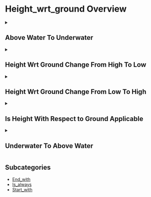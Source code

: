 # Height_wrt_ground Overview

<details>
<summary><h2>Above Water To Underwater</h2></summary>


<h3>🔵 Label Name:</h3>
<code>above_water_to_underwater</code>


<h3>📖 Definition:</h3>
Does the camera transition from above water to underwater?

<details>
<summary><h4> Question (Definition)</h4></summary>

</details>

<details>
<summary><h4> Alternative Question</h4></summary>

- Does the shot move from the surface to an underwater view?

- Is there a moment where the camera submerges into the water?

- Does the perspective shift from above to below the water surface?

- Is there a transition where the camera moves beneath the water?

- Does the camera dive below the water level?

- Is there a shift from an air perspective to an underwater view?

- Does the shot depict the camera being submerged into water?

- Is there a downward movement that takes the camera underwater?

</details>

<details>
<summary><h4> Prompt (Definition)</h4></summary>

- The camera transitions from above water to underwater.

</details>

<details>
<summary><h4> Alternative Prompt</h4></summary>

- A video where the camera moves from above water to underwater.

- A shot transitioning from surface level to below water.

- A video showing the camera submerging beneath the surface.

- A shot where the camera descends into an underwater environment.

- A video capturing the transition from above to underwater.

- A shot where the camera plunges below the water surface.

- A sequence showing a smooth descent from above water to underwater.

- A video depicting a downward shift from air into water.

</details>

<h4>🟢 Positive:</h4>
<code>self.cam_setup.above_water_to_underwater is True</code>

<h4>🔴 Negative:</h4>
<code>self.cam_setup.above_water_to_underwater is False</code>

</details>

<details>
<summary><h2>Height Wrt Ground Change From High To Low</h2></summary>


<h3>🔵 Label Name:</h3>
<code>height_wrt_ground_change_from_high_to_low</code>


<h3>📖 Definition:</h3>
Does the camera height decrease noticeably in relation to the ground?

<details>
<summary><h4> Question (Definition)</h4></summary>

</details>

<details>
<summary><h4> Alternative Question</h4></summary>

- Does the camera descend closer to ground level?

- Is there a downward movement in camera elevation?

- Does the shot show the camera moving lower in height?

- Is there a noticeable lowering of the camera position?

- Does the camera transition from a high to a low elevation?

- Is the camera gradually or abruptly descending?

- Does the camera’s vertical position decrease relative to the ground?

- Is there a downward shift in camera perspective?

</details>

<details>
<summary><h4> Prompt (Definition)</h4></summary>

- A shot where the camera height decreases significantly in relation to the ground.

</details>

<details>
<summary><h4> Alternative Prompt</h4></summary>

- A video showing the camera descending from a higher elevation.

- A shot where the camera moves downward in relation to the ground.

- A video featuring a gradual or rapid lowering of the camera position.

- A sequence in which the camera transitions from an elevated to a lower perspective.

- A shot where the camera shifts from a high vantage point to a lower position.

- A video demonstrating a decrease in camera height relative to the environment.

- A shot where the camera drops closer to the ground over time.

- A sequence capturing the camera lowering in elevation.

</details>

<h4>🟢 Positive:</h4>
<code>self.cam_setup.height_wrt_ground_change_from_high_to_low is True</code>

<h4>🔴 Negative:</h4>
<code>self.cam_setup.height_wrt_ground_change_from_high_to_low is False</code>

</details>

<details>
<summary><h2>Height Wrt Ground Change From Low To High</h2></summary>


<h3>🔵 Label Name:</h3>
<code>height_wrt_ground_change_from_low_to_high</code>


<h3>📖 Definition:</h3>
Does the camera height increase noticeably in relation to the ground?

<details>
<summary><h4> Question (Definition)</h4></summary>

</details>

<details>
<summary><h4> Alternative Question</h4></summary>

- Does the camera rise from a lower position?

- Is there an upward movement in camera elevation?

- Does the shot show the camera moving higher?

- Is there a noticeable raising of the camera position?

- Does the camera transition from a low to a high elevation?

- Is the camera gradually or abruptly ascending?

- Does the camera’s vertical position increase relative to the ground?

- Is there an upward shift in camera perspective?

</details>

<details>
<summary><h4> Prompt (Definition)</h4></summary>

- A shot where the camera height increases significantly in relation to the ground.

</details>

<details>
<summary><h4> Alternative Prompt</h4></summary>

- A video showing the camera rising from a lower elevation.

- A shot where the camera moves upward in relation to the ground.

- A video featuring a gradual or rapid elevation of the camera position.

- A sequence in which the camera transitions from a low to a high perspective.

- A shot where the camera shifts from a ground-level position to a higher vantage point.

- A video demonstrating an increase in camera height relative to the environment.

- A shot where the camera ascends further from the ground over time.

- A sequence capturing the camera rising in elevation.

</details>

<h4>🟢 Positive:</h4>
<code>self.cam_setup.height_wrt_ground_change_from_low_to_high is True</code>

<h4>🔴 Negative:</h4>
<code>self.cam_setup.height_wrt_ground_change_from_low_to_high is False</code>

</details>

<details>
<summary><h2>Is Height With Respect to Ground Applicable</h2></summary>


<h3>🔵 Label Name:</h3>
<code>is_height_wrt_ground_applicable</code>


<h3>📖 Definition:</h3>
Can the camera height relative to ground be classified?

<details>
<summary><h4> Question (Definition)</h4></summary>

</details>

<details>
<summary><h4> Alternative Question</h4></summary>

- Is it possible to determine the camera's elevation?

- Can we assess the camera's height from ground level?

- Is the camera's vertical position measurable?

- Can we classify the height of the camera view?

- Is it feasible to determine camera elevation?

- Can the camera's ground-relative height be assessed?

- Is the camera height clear enough to classify?

</details>

<details>
<summary><h4> Prompt (Definition)</h4></summary>

- A shot where the camera height relative to the ground plane can be meaningfully classified.

</details>

<details>
<summary><h4> Alternative Prompt</h4></summary>

- A video with classifiable camera elevation.

- A shot with clear vertical positioning.

- A video where camera height is apparent.

- A shot showing definable camera elevation.

- A video with measurable camera height.

- A shot displaying clear elevation.

- A video with assessable camera position.

- A shot with determinable height.

</details>

<h4>🟢 Positive:</h4>
<code>self.cam_setup.is_height_wrt_ground_applicable is True</code>

<h4>🔴 Negative:</h4>
<code>self.cam_setup.is_height_wrt_ground_applicable is False</code>

</details>

<details>
<summary><h2>Underwater To Above Water</h2></summary>


<h3>🔵 Label Name:</h3>
<code>underwater_to_above_water</code>


<h3>📖 Definition:</h3>
Does the camera transition from underwater to above water?

<details>
<summary><h4> Question (Definition)</h4></summary>

</details>

<details>
<summary><h4> Alternative Question</h4></summary>

- Does the shot move from underwater to a surface view?

- Is there a moment where the camera emerges from the water?

- Does the perspective change from below to above the water surface?

- Is there a transition from an underwater view to an above-water view?

- Does the camera rise above the water level?

- Is there a shift from an underwater to an air perspective?

- Does the shot depict an emergence from below the water?

- Is there an upward movement that brings the camera above water?

</details>

<details>
<summary><h4> Prompt (Definition)</h4></summary>

- The camera transitions from underwater to above water.

</details>

<details>
<summary><h4> Alternative Prompt</h4></summary>

- A video where the camera moves from underwater to the surface.

- A shot transitioning from below to above water.

- A video showing the camera breaking through the water surface.

- A shot where the camera emerges from an underwater environment.

- A video capturing the transition from submerged to above water.

- A shot where the camera ascends past the water surface.

- A sequence showing a smooth emergence from below water.

- A video depicting an upward shift from underwater to air.

</details>

<h4>🟢 Positive:</h4>
<code>self.cam_setup.underwater_to_above_water is True</code>

<h4>🔴 Negative:</h4>
<code>self.cam_setup.underwater_to_above_water is False</code>

</details>


## Subcategories

- [End_with](./end_with/index.md)
- [Is_always](./is_always/index.md)
- [Start_with](./start_with/index.md)